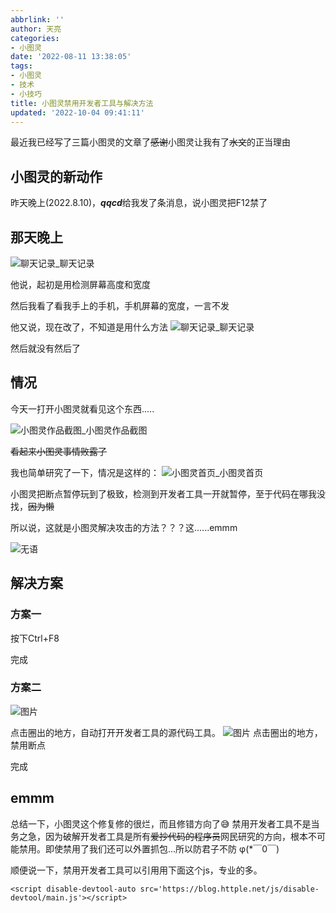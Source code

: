 ```yaml
---
abbrlink: ''
author: 天亮
categories:
- 小图灵
date: '2022-08-11 13:38:05'
tags:
- 小图灵
- 技术
- 小技巧
title: 小图灵禁用开发者工具与解决方法
updated: '2022-10-04 09:41:11'
---
```

最近我已经写了三篇小图灵的文章了~~感谢~~小图灵让我有了~~水文~~的正当理由

## 小图灵的新动作

昨天晚上(2022.8.10)，***qqcd***给我发了条消息，说小图灵把F12禁了

## 那天晚上

![聊天记录](https://blog.httple.net/img/eSearch-2022-08-11-10-46-25-144.png)_聊天记录

他说，起初是用检测屏幕高度和宽度

然后我看了看我手上的手机，手机屏幕的宽度，一言不发

他又说，现在改了，不知道是用什么方法
![聊天记录](https://blog.httple.net/img/eSearch-2022-08-11-10-52-16-153.png)_聊天记录

然后就没有然后了

## 情况

今天一打开小图灵就看见这个东西.....

![小图灵作品截图](https://blog.httple.net/img/%E5%B1%8F%E5%B9%95%E6%88%AA%E5%9B%BE%202022-08-11%20105358.jpg)_小图灵作品截图

~~看起来小图灵事情败露了~~

我也简单研究了一下，情况是这样的：
![小图灵首页](https://blog.httple.net/img/20220811112335.png)_小图灵首页

小图灵把断点暂停玩到了极致，检测到开发者工具一开就暂停，至于代码在哪我没找，~~因为懒~~

所以说，这就是小图灵解决攻击的方法？？？这......emmm

![无语](https://blog.httple.net/img/20220811112624.png)

## 解决方案

### 方案一

按下Ctrl+F8

完成

### 方案二

![图片](https://blog.httple.net/img/20220811132402.png)

点击圈出的地方，自动打开开发者工具的源代码工具。
![图片](https://blog.httple.net/img/20220811132632.png)
点击圈出的地方，禁用断点

完成

## emmm

总结一下，小图灵这个修复修的很烂，而且修错方向了😅
禁用开发者工具不是当务之急，因为破解开发者工具是所有~~爱抄代码的程序员~~网民研究的方向，根本不可能禁用。即使禁用了我们还可以外置抓包...所以防君子不防   φ(*￣0￣)

顺便说一下，禁用开发者工具可以引用用下面这个js，专业的多。

```
<script disable-devtool-auto src='https://blog.httple.net/js/disable-devtool/main.js'></script>

```
